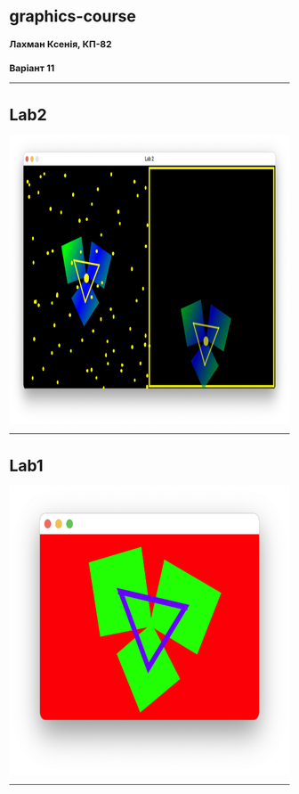 # graphics-course

### Лахман Ксенія, КП-82
### Варіант 11

_____
# Lab2

<img src="/lab2/pic1.png" width="1112" height="520">

_____

# Lab1

<img src="/lab1/pic1.png" width="683" height="520">

_____
